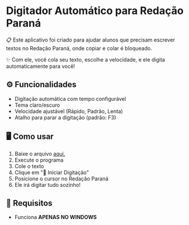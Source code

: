 # Digitador Automático para Redação Paraná

📋 Este aplicativo foi criado para ajudar alunos que precisam escrever textos no Redação Paraná, onde copiar e colar é bloqueado.

✨ Com ele, você cola seu texto, escolhe a velocidade, e ele digita automaticamente para você!

## ⚙️ Funcionalidades

- Digitação automática com tempo configurável  
- Tema claro/escuro  
- Velocidade ajustável (Rápido, Padrão, Lenta)  
- Atalho para parar a digitação (padrão: F3)  

## 🖥️ Como usar

1. Baixe o arquivo [aqui.](https://github.com/Miqueias722/Digitador/releases/download/v1.0.0/Digitador.exe)  
2. Execute o programa  
3. Cole o texto  
4. Clique em "🚀 Iniciar Digitação"  
5. Posicione o cursor no Redação Paraná  
6. Ele irá digitar tudo sozinho!  

## 📌 Requisitos

- Funciona **APENAS NO WINDOWS**
